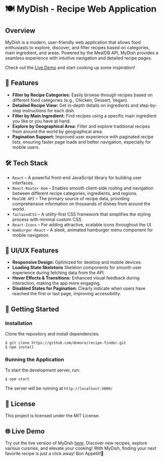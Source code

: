 # 🍽️ MyDish - Recipe Web Application

## Overview

MyDish is a modern, user-friendly web application that allows food enthusiasts to explore, discover, and filter recipes based on categories, main ingredient, and areas. Powered by the MealDB API, MyDish provides a seamless experience with intuitive navigation and detailed recipe pages.

Check out the [Live Demo](https://mydish-recipe-finder.netlify.app/) and start cooking up some inspiration!

## 🚀 Features

- **Filter by Recipe Categories:** Easily browse through recipes based on different food categories (e.g., Chicken, Dessert, Vegan).
- **Detailed Recipe View:** Get in-depth details on ingredients and step-by-step instructions for each dish.
- **Filter by Main Ingredient:** Find recipes using a specific main ingredient you like or you have at hand.
- **Explore by Geographical Area:** Filter and explore traditional recipes from around the world by geographical area.
- **Pagination Support:** Improved user experience with paginated recipe lists, ensuring faster page loads and better navigation, especially for mobile users.

## 🛠️ Tech Stack

- `React` – A powerful front-end JavaScript library for building user interfaces.
- `React-Router-Dom` – Enables smooth client-side routing and navigation between different recipe categories, ingredients, and regions.
- `MealDB API` – The primary source of recipe data, providing comprehensive information on thousands of dishes from around the world.
- `TailwindCSS` – A utility-first CSS framework that simplifies the styling process with minimal custom CSS.
- `React-Icons` – For adding attractive, scalable icons throughout the UI.
- `Hamburger-React` – A sleek, animated hamburger menu component for mobile navigation.

## 🎨 UI/UX Features

- **Responsive Design:** Optimized for desktop and mobile devices.
- **Loading State Skeletons** Skeleton components for smooth user experience during fetching data from the API.
- **Hover Effects & Transitions:** Enhanced visual feedback during interaction, making the app more engaging.
- **Disabled States for Pagination:** Clearly indicate when users have reached the first or last page, improving accessibility.

## 🔧 Getting Started
### Installation

Clone the repository and install dependencies:

```
$ git clone https://github.com/dnmore/recipe-finder.git
$ npm install

```

### Running the Application

To start the development server, run:

```
$ npm start

```

The server will be running at `http://localhost:3000/`

## 📜 License

This project is licensed under the MIT License.

## 🌐 Live Demo

Try out the live version of MyDish [here](https://mydish-recipe-finder.netlify.app/). Discover new recipes, explore various cuisines, and elevate your cooking! With MyDish, finding your next favorite recipe is just a click away! Bon Appétit!🍴